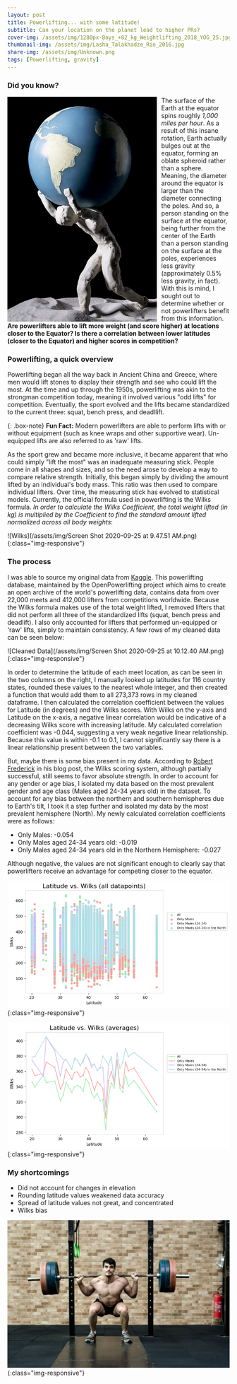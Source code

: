 ```yaml
---
layout: post
title: Powerlifting... with some latitude!
subtitle: Can your location on the planet lead to higher PRs?
cover-img: /assets/img/1280px-Boys_+82_kg_Weightlifting_2018_YOG_25.jpg
thumbnail-img: /assets/img/Lasha_Talakhadze_Rio_2016.jpg
share-img: /assets/img/Unknown.png
tags: [Powerlifting, gravity]
---
```



### Did you know?

<img align="left" style="float:left; padding-right:10px" src="/assets/img/istockphoto-841956772-170667a.jpg"> The surface of the Earth at the equator spins roughly *1,000 miles per hour*.  As a result of this insane rotation, Earth actually bulges out at the equator, forming an oblate spheroid rather than a sphere.  Meaning, the diameter around the equator is larger than the diameter connecting the poles.  And so, a person standing on the surface at the equator, being further from the center of the Earth than a person standing on the surface at the poles, experiences less gravity (approximately 0.5% less gravity, in fact).  With this is mind, I sought out to determine whether or not powerlifters benefit from this information.  **Are powerlifters able to lift more weight (and score higher) at locations closer to the Equator?  Is there a correlation between lower latitudes (closer to the Equator) and higher scores in competition?**  


### Powerlifting, a quick overview

Powerlifting began all the way back in Ancient China and Greece, where men would lift stones to display their strength and see who could lift the most.  At the time and up through the 1950s, powerlifting was akin to the strongman competition today, meaning it involved various "odd lifts" for competition.  Eventually, the sport evolved and the lifts became standardized to the current three:  squat, bench press, and deadllift.  

{: .box-note}
**Fun Fact:** Modern powerlifters are able to perform lifts with or without equipment (such as knee wraps and other supportive wear).  Un-equipped lifts are also referred to as 'raw' lifts.

As the sport grew and became more inclusive, it became apparent that who could simply "lift the most" was an inadequate measuring stick.  People come in all shapes and sizes, and so the need arose to develop a way to compare relative strength.  Initially, this began simply by dividing the amount lifted by an individual's body mass.  This ratio was then used to compare individual lifters.  Over time, the measuring stick has evolved to statistical models.  Currently, the official formula used in powerlifting is the Wilks formula.  *In order to calculate the Wilks Coefficient, the total weight lifted (in kg) is multiplied by the Coefficient to find the standard amount lifted normalized across all body weights*:     

![Wilks](/assets/img/Screen Shot 2020-09-25 at 9.47.51 AM.png){:class="img-responsive"}


### The process

I was able to source my original data from [Kaggle](https://www.kaggle.com/open-powerlifting/powerlifting-database).  This powerlifting database, maintained by the OpenPowerlifting project which aims to create an open archive of the world's powerlifting data, contains data from over 22,000 meets and 412,000 lifters from competitions worldwide.  Because the Wilks formula makes use of the total weight lifted, I removed lifters that did not perform all three of the standardized lifts (squat, bench press and deadlift).  I also only accounted for lifters that performed un-equipped or 'raw' lifts, simply to maintain consistency.  A few rows of my cleaned data can be seen below:  

![Cleaned Data](/assets/img/Screen Shot 2020-09-25 at 10.12.40 AM.png){:class="img-responsive"}

In order to determine the latitude of each meet location, as can be seen in the two columns on the right, I manually looked up latitudes for 116 country states, rounded these values to the nearest whole integer, and then created a function that would add them to all 273,373 rows in my cleaned dataframe.  I then calculated the correlation coefficient between the values for Latitude (in degrees) and the Wilks scores.  With Wilks on the y-axis and Latitude on the x-axis, a negative linear correlation would be indicative of a decreasing Wilks score with increasing latitude.  My calculated correlation coefficient was -0.044, suggesting a very weak negative linear relationship.  Because this value is within -0.1 to 0.1, I cannot significantly say there is a linear relationship present between the two variables.  

But, maybe there is some bias present in my data.  According to [Robert Frederick](http://www.strongur.io/can-we-do-better-than-wilks-absolutely/) in his blog post, the Wilks scoring system, although partially successful, still seems to favor absolute strength.  In order to account for any gender or age bias, I isolated my data based on the most prevalent gender and age class (Males aged 24-34 years old) in the dataset.  To account for any bias between the northern and southern hemispheres due to Earth's tilt, I took it a step further and isolated my data by the most prevalent hemisphere (North).  My newly calculated correlation coefficients were as follows:

- Only Males:  -0.054
- Only Males aged 24-34 years old:  -0.019
- Only Males aged 24-34 years old in the Northern Hemisphere:  -0.027

Although negative, the values are not significant enough to clearly say that powerlifters receive an advantage for competing closer to the equator.  


![Scatterplot](/assets/img/All_Datapoints.png){:class="img-responsive"}


![Line Graph](/assets/img/Averages.png){:class="img-responsive"}


### My shortcomings

- Did not account for changes in elevation
- Rounding latitude values weakened data accuracy
- Spread of latitude values not great, and concentrated
- Wilks bias


![Lifter](/assets/img/CC0_Photos_Fitness_Free_Images_Free_Photos_Gym_High_Resolution_Royalty_Free_Weightlifter-1617119.jpg!d.jpg){:class="img-responsive"}
